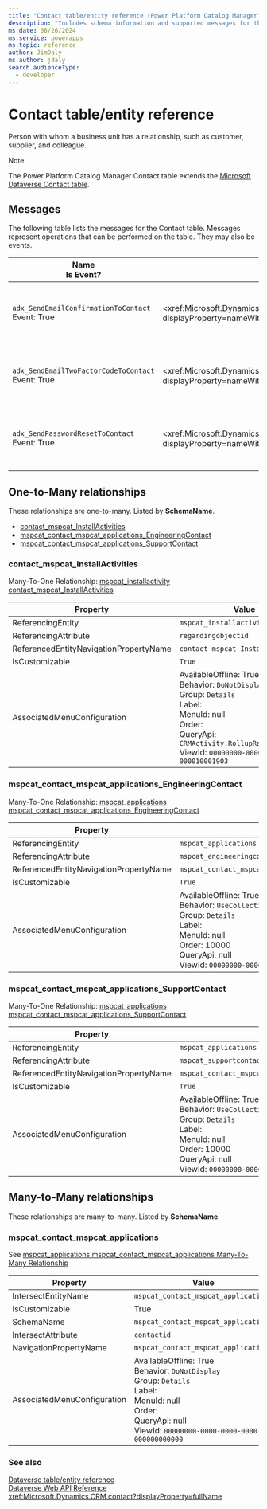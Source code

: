 ```yaml
---
title: "Contact table/entity reference (Power Platform Catalog Manager)"
description: "Includes schema information and supported messages for the Contact table/entity with Power Platform Catalog Manager."
ms.date: 06/26/2024
ms.service: powerapps
ms.topic: reference
author: JimDaly
ms.author: jdaly
search.audienceType: 
  - developer
---
```


# Contact table/entity reference

Person with whom a business unit has a relationship, such as customer, supplier, and colleague.

> [!NOTE]
> The Power Platform Catalog Manager Contact table extends the [Microsoft Dataverse Contact table](/power-apps/developer/data-platform/reference/entities/contact).


## Messages

The following table lists the messages for the Contact table.
Messages represent operations that can be performed on the table. They may also be events.

| Name <br />Is Event? |Web API Operation |SDK for .NET |
| ---- | ----- |----- |
| `adx_SendEmailConfirmationToContact`<br />Event: True |<xref:Microsoft.Dynamics.CRM.adx_SendEmailConfirmationToContact?displayProperty=nameWithType /> |[Learn to use messages with the SDK for .NET](/power-apps/developer/data-platform/org-service/use-messages)|
| `adx_SendEmailTwoFactorCodeToContact`<br />Event: True |<xref:Microsoft.Dynamics.CRM.adx_SendEmailTwoFactorCodeToContact?displayProperty=nameWithType /> |[Learn to use messages with the SDK for .NET](/power-apps/developer/data-platform/org-service/use-messages)|
| `adx_SendPasswordResetToContact`<br />Event: True |<xref:Microsoft.Dynamics.CRM.adx_SendPasswordResetToContact?displayProperty=nameWithType /> |[Learn to use messages with the SDK for .NET](/power-apps/developer/data-platform/org-service/use-messages)|



## One-to-Many relationships

These relationships are one-to-many. Listed by **SchemaName**.

- [contact_mspcat_InstallActivities](#BKMK_contact_mspcat_InstallActivities)
- [mspcat_contact_mspcat_applications_EngineeringContact](#BKMK_mspcat_contact_mspcat_applications_EngineeringContact)
- [mspcat_contact_mspcat_applications_SupportContact](#BKMK_mspcat_contact_mspcat_applications_SupportContact)

### <a name="BKMK_contact_mspcat_InstallActivities"></a> contact_mspcat_InstallActivities

Many-To-One Relationship: [mspcat_installactivity contact_mspcat_InstallActivities](mspcat_installactivity.md#BKMK_contact_mspcat_InstallActivities)

|Property|Value|
|---|---|
|ReferencingEntity|`mspcat_installactivity`|
|ReferencingAttribute|`regardingobjectid`|
|ReferencedEntityNavigationPropertyName|`contact_mspcat_InstallActivities`|
|IsCustomizable|`True`|
|AssociatedMenuConfiguration|AvailableOffline: True<br />Behavior: `DoNotDisplay`<br />Group: `Details`<br />Label: <br />MenuId: null<br />Order: <br />QueryApi: `CRMActivity.RollupRelatedByParty`<br />ViewId: `00000000-0000-0000-00aa-000010001903`|

### <a name="BKMK_mspcat_contact_mspcat_applications_EngineeringContact"></a> mspcat_contact_mspcat_applications_EngineeringContact

Many-To-One Relationship: [mspcat_applications mspcat_contact_mspcat_applications_EngineeringContact](mspcat_applications.md#BKMK_mspcat_contact_mspcat_applications_EngineeringContact)

|Property|Value|
|---|---|
|ReferencingEntity|`mspcat_applications`|
|ReferencingAttribute|`mspcat_engineeringcontact`|
|ReferencedEntityNavigationPropertyName|`mspcat_contact_mspcat_applications_EngineeringContact`|
|IsCustomizable|`True`|
|AssociatedMenuConfiguration|AvailableOffline: True<br />Behavior: `UseCollectionName`<br />Group: `Details`<br />Label: <br />MenuId: null<br />Order: 10000<br />QueryApi: null<br />ViewId: `00000000-0000-0000-0000-000000000000`|

### <a name="BKMK_mspcat_contact_mspcat_applications_SupportContact"></a> mspcat_contact_mspcat_applications_SupportContact

Many-To-One Relationship: [mspcat_applications mspcat_contact_mspcat_applications_SupportContact](mspcat_applications.md#BKMK_mspcat_contact_mspcat_applications_SupportContact)

|Property|Value|
|---|---|
|ReferencingEntity|`mspcat_applications`|
|ReferencingAttribute|`mspcat_supportcontact`|
|ReferencedEntityNavigationPropertyName|`mspcat_contact_mspcat_applications_SupportContact`|
|IsCustomizable|`True`|
|AssociatedMenuConfiguration|AvailableOffline: True<br />Behavior: `UseCollectionName`<br />Group: `Details`<br />Label: <br />MenuId: null<br />Order: 10000<br />QueryApi: null<br />ViewId: `00000000-0000-0000-0000-000000000000`|


## Many-to-Many relationships

These relationships are many-to-many. Listed by **SchemaName**.

### <a name="BKMK_mspcat_contact_mspcat_applications"></a> mspcat_contact_mspcat_applications

See [mspcat_applications mspcat_contact_mspcat_applications Many-To-Many Relationship](mspcat_applications.md#BKMK_mspcat_contact_mspcat_applications)

|Property|Value|
|---|---|
|IntersectEntityName|`mspcat_contact_mspcat_applications`|
|IsCustomizable|True|
|SchemaName|`mspcat_contact_mspcat_applications`|
|IntersectAttribute|`contactid`|
|NavigationPropertyName|`mspcat_contact_mspcat_applications`|
|AssociatedMenuConfiguration|AvailableOffline: True<br />Behavior: `DoNotDisplay`<br />Group: `Details`<br />Label: <br />MenuId: null<br />Order: <br />QueryApi: null<br />ViewId: `00000000-0000-0000-0000-000000000000`|



### See also

[Dataverse table/entity reference](../about-entity-reference.md)  
[Dataverse Web API Reference](/power-apps/developer/data-platform/webapi/reference/about)   
<xref:Microsoft.Dynamics.CRM.contact?displayProperty=fullName>
